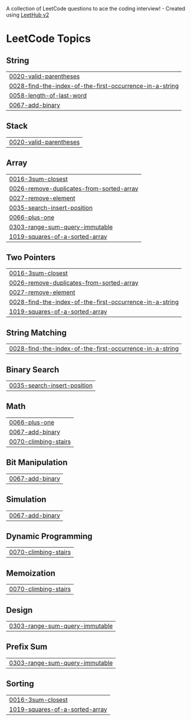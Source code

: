 A collection of LeetCode questions to ace the coding interview! - Created using [LeetHub v2](https://github.com/arunbhardwaj/LeetHub-2.0)
<!---LeetCode Topics Start-->
# LeetCode Topics
## String
|  |
| ------- |
| [0020-valid-parentheses](https://github.com/techupdate712/python_leetcode/tree/master/0020-valid-parentheses) |
| [0028-find-the-index-of-the-first-occurrence-in-a-string](https://github.com/techupdate712/python_leetcode/tree/master/0028-find-the-index-of-the-first-occurrence-in-a-string) |
| [0058-length-of-last-word](https://github.com/techupdate712/python_leetcode/tree/master/0058-length-of-last-word) |
| [0067-add-binary](https://github.com/techupdate712/python_leetcode/tree/master/0067-add-binary) |
## Stack
|  |
| ------- |
| [0020-valid-parentheses](https://github.com/techupdate712/python_leetcode/tree/master/0020-valid-parentheses) |
## Array
|  |
| ------- |
| [0016-3sum-closest](https://github.com/techupdate712/python_leetcode/tree/master/0016-3sum-closest) |
| [0026-remove-duplicates-from-sorted-array](https://github.com/techupdate712/python_leetcode/tree/master/0026-remove-duplicates-from-sorted-array) |
| [0027-remove-element](https://github.com/techupdate712/python_leetcode/tree/master/0027-remove-element) |
| [0035-search-insert-position](https://github.com/techupdate712/python_leetcode/tree/master/0035-search-insert-position) |
| [0066-plus-one](https://github.com/techupdate712/python_leetcode/tree/master/0066-plus-one) |
| [0303-range-sum-query-immutable](https://github.com/techupdate712/python_leetcode/tree/master/0303-range-sum-query-immutable) |
| [1019-squares-of-a-sorted-array](https://github.com/techupdate712/python_leetcode/tree/master/1019-squares-of-a-sorted-array) |
## Two Pointers
|  |
| ------- |
| [0016-3sum-closest](https://github.com/techupdate712/python_leetcode/tree/master/0016-3sum-closest) |
| [0026-remove-duplicates-from-sorted-array](https://github.com/techupdate712/python_leetcode/tree/master/0026-remove-duplicates-from-sorted-array) |
| [0027-remove-element](https://github.com/techupdate712/python_leetcode/tree/master/0027-remove-element) |
| [0028-find-the-index-of-the-first-occurrence-in-a-string](https://github.com/techupdate712/python_leetcode/tree/master/0028-find-the-index-of-the-first-occurrence-in-a-string) |
| [1019-squares-of-a-sorted-array](https://github.com/techupdate712/python_leetcode/tree/master/1019-squares-of-a-sorted-array) |
## String Matching
|  |
| ------- |
| [0028-find-the-index-of-the-first-occurrence-in-a-string](https://github.com/techupdate712/python_leetcode/tree/master/0028-find-the-index-of-the-first-occurrence-in-a-string) |
## Binary Search
|  |
| ------- |
| [0035-search-insert-position](https://github.com/techupdate712/python_leetcode/tree/master/0035-search-insert-position) |
## Math
|  |
| ------- |
| [0066-plus-one](https://github.com/techupdate712/python_leetcode/tree/master/0066-plus-one) |
| [0067-add-binary](https://github.com/techupdate712/python_leetcode/tree/master/0067-add-binary) |
| [0070-climbing-stairs](https://github.com/techupdate712/python_leetcode/tree/master/0070-climbing-stairs) |
## Bit Manipulation
|  |
| ------- |
| [0067-add-binary](https://github.com/techupdate712/python_leetcode/tree/master/0067-add-binary) |
## Simulation
|  |
| ------- |
| [0067-add-binary](https://github.com/techupdate712/python_leetcode/tree/master/0067-add-binary) |
## Dynamic Programming
|  |
| ------- |
| [0070-climbing-stairs](https://github.com/techupdate712/python_leetcode/tree/master/0070-climbing-stairs) |
## Memoization
|  |
| ------- |
| [0070-climbing-stairs](https://github.com/techupdate712/python_leetcode/tree/master/0070-climbing-stairs) |
## Design
|  |
| ------- |
| [0303-range-sum-query-immutable](https://github.com/techupdate712/python_leetcode/tree/master/0303-range-sum-query-immutable) |
## Prefix Sum
|  |
| ------- |
| [0303-range-sum-query-immutable](https://github.com/techupdate712/python_leetcode/tree/master/0303-range-sum-query-immutable) |
## Sorting
|  |
| ------- |
| [0016-3sum-closest](https://github.com/techupdate712/python_leetcode/tree/master/0016-3sum-closest) |
| [1019-squares-of-a-sorted-array](https://github.com/techupdate712/python_leetcode/tree/master/1019-squares-of-a-sorted-array) |
<!---LeetCode Topics End-->